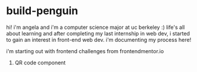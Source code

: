 # build-penguin
hi! i'm angela and i'm a computer science major at uc berkeley :) life's all about learning and after completing my last internship in web dev, i started to
gain an interest in front-end web dev. i'm documenting my process here!

i'm starting out with frontend challenges from frontendmentor.io

1) QR code component
